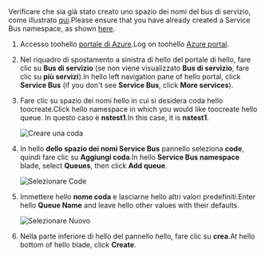 <span data-ttu-id="b70a7-101">Verificare che sia già stato creato uno spazio dei nomi del bus di servizio, come illustrato [qui][namespace-how-to].</span><span class="sxs-lookup"><span data-stu-id="b70a7-101">Please ensure that you have already created a Service Bus namespace, as shown [here][namespace-how-to].</span></span>

1. <span data-ttu-id="b70a7-102">Accesso toohello [portale di Azure][azure-portal].</span><span class="sxs-lookup"><span data-stu-id="b70a7-102">Log on toohello [Azure portal][azure-portal].</span></span>
2. <span data-ttu-id="b70a7-103">Nel riquadro di spostamento a sinistra di hello del portale di hello, fare clic su **Bus di servizio** (se non viene visualizzato **Bus di servizio**, fare clic su **più servizi**).</span><span class="sxs-lookup"><span data-stu-id="b70a7-103">In hello left navigation pane of hello portal, click **Service Bus** (if you don't see **Service Bus**, click **More services**).</span></span>
3. <span data-ttu-id="b70a7-104">Fare clic su spazio dei nomi hello in cui si desidera coda hello toocreate.</span><span class="sxs-lookup"><span data-stu-id="b70a7-104">Click hello namespace in which you would like toocreate hello queue.</span></span> <span data-ttu-id="b70a7-105">In questo caso è **nstest1**.</span><span class="sxs-lookup"><span data-stu-id="b70a7-105">In this case, it is **nstest1**.</span></span>
   
    ![Creare una coda][createqueue1]
4. <span data-ttu-id="b70a7-107">In hello **dello spazio dei nomi Service Bus** pannello seleziona **code**, quindi fare clic su **Aggiungi coda**.</span><span class="sxs-lookup"><span data-stu-id="b70a7-107">In hello **Service Bus namespace** blade, select **Queues**, then click **Add queue**.</span></span>
   
    ![Selezionare Code][createqueue2]
5. <span data-ttu-id="b70a7-109">Immettere hello **nome coda** e lasciarne hello altri valori predefiniti.</span><span class="sxs-lookup"><span data-stu-id="b70a7-109">Enter hello **Queue Name** and leave hello other values with their defaults.</span></span>
   
    ![Selezionare Nuovo][createqueue3]
6. <span data-ttu-id="b70a7-111">Nella parte inferiore di hello del pannello hello, fare clic su **crea**.</span><span class="sxs-lookup"><span data-stu-id="b70a7-111">At hello bottom of hello blade, click **Create**.</span></span>

[createqueue1]: ./media/service-bus-create-queue-portal/create-queue1.png
[createqueue2]: ./media/service-bus-create-queue-portal/create-queue2.png
[createqueue3]: ./media/service-bus-create-queue-portal/create-queue3.png

[namespace-how-to]: ../articles/service-bus-messaging/service-bus-create-namespace-portal.md
[azure-portal]: https://portal.azure.com
